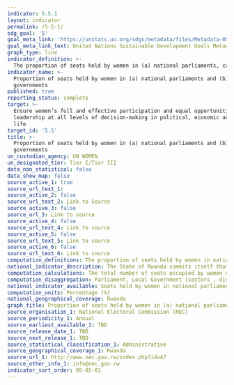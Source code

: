 ```yaml
---
indicator: 5.5.1
layout: indicator
permalink: /5-5-1/
sdg_goal: '5'
goal_meta_link: 'https://unstats.un.org/sdgs/metadata/files/Metadata-05-05-01.pdf'
goal_meta_link_text: United Nations Sustainable Development Goals Metadata (PDF 4.0 MB)
graph_type: line
indicator_definition: >-
  The proportion of seats held by women in (a) national parliaments, currently as at 1 February of reporting year, is currently measured   as the number of seats held by women members in single or lower chambers of national parliaments, expressed as a percentage of all       occupied seats. National parliaments can be bicameral or unicameral. This indicator covers the single chamber in unicameral             parliaments and the lower chamber in bicameral parliaments. It does not cover the upper chamber of bicameral parliaments. Seats are     usually won by members in general parliamentary elections. Seats may also be filled by nomination, appointment, indirect election,       rotation of members and byelection. Seats refer to the number of parliamentary mandates, or the number of members of parliament. 
indicator_name: >-
  Proportion of seats held by women in (a) national parliaments and (b) local
  governments
published: true
reporting_status: complete
target: >-
  Ensure women’s full and effective participation and equal opportunities for
  leadership at all levels of decision-making in political, economic and public
  life
target_id: '5.5'
title: >-
  Proportion of seats held by women in (a) national parliaments and (b) local
  governments
un_custodian_agency: UN WOMEN
un_designated_tier: Tier I/Tier III
data_non_statistical: false
data_show_map: false
source_active_1: true
source_url_text_1:  
source_active_2: false
source_url_text_2: Link to Source
source_active_3: false
source_url_3: Link to source
source_active_4: false
source_url_text_4: Link to source
source_active_5: false
source_url_text_5: Link to source
source_active_6: false
source_url_text_6: Link to source
computation_definitions: The proportion of seats held by women in national parliaments is the number of seats held by women members in single or lower chambers of national parliaments, expressed as a percentage of all occupied seats. Seats refer to the number of parliamentary mandates, also known as the number of members of parliament. Seats are usually won by members in general parliamentary.
national_indicator_description: The State of Rwanda commits itself that women are granted at least 30 % of posts in decision making organs (Constitution, Article 9 [4]). The 80 members of the Chamber of Deputies are elected as follows; 53 members elected by direct universal suffrage through a secret ballot using closed list proportional representation, of which at least 30% must be seats reserved for women; 24 women (2 elected from each province and from the city of Kigali by an electoral college with a women-only ballot); 2 members elected by the National Youth Council; and 1 member elected by the Federation of the Associations of the Disabled (Constitution, Article 76)
computation_calculations: The total number of seats occupied by women divided by the total number of seats occupied in parliament and multiplied by 100. 
computation_disaggregation: Parliament, Local Government (sectors , districts, cells) 
national_indicator_available: Seats held by women in national parliament
computation_units: Percentage (%)
national_geographical_coverage: Rwanda
graph_title: Proportion of seats held by women in (a) national parliaments and (b) local governments
source_organisation_1: National Electoral Commission (NEC)
source_periodicity_1: Annual
source_earliest_available_1: TBD
source_release_date_1: TBD
source_next_release_1: TBD
source_statistical_classification_1: Administrative
source_geographical_coverage_1: Rwanda
source_url_1: http://www.nec.gov.rw/index.php?id=47
source_other_info_1: info@nec.gov.rw
indicator_sort_order: 05-05-01
---
```

